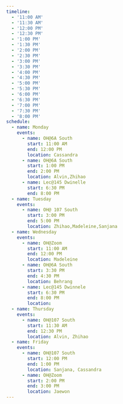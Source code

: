 ```yaml
---
timeline:
  - '11:00 AM'
  - '11:30 AM'
  - '12:00 PM'
  - '12:30 PM'
  - '1:00 PM'
  - '1:30 PM'
  - '2:00 PM'
  - '2:30 PM'
  - '3:00 PM'
  - '3:30 PM'
  - '4:00 PM'
  - '4:30 PM'
  - '5:00 PM'
  - '5:30 PM'
  - '6:00 PM'
  - '6:30 PM'
  - '7:00 PM'
  - '7:30 PM'
  - '8:00 PM'
schedule:
  - name: Monday
    events:
      - name: OH@6A South
        start: 11:00 AM
        end: 12:00 PM
        location: Cassandra
      - name: OH@6A South
        start: 1:00 PM
        end: 2:00 PM
        location: Alvin,Zhihao
      - name: Lec@145 Dwinelle
        start: 6:30 PM
        end: 8:00 PM
  - name: Tuesday
    events:
      - name: OH@ 107 South
        start: 3:00 PM
        end: 5:00 PM
        location: Zhihao,Madeleine,Sanjana
  - name: Wednesday
    events:
      - name: OH@Zoom
        start: 11:00 AM
        end: 12:00 PM
        location: Madeleine
      - name: OH@6A South
        start: 3:30 PM
        end: 4:30 PM
        location: Behrang
      - name: Lec@145 Dwinnele
        start: 6:30 PM
        end: 8:00 PM
        location:
  - name: Thursday
    events:
      - name: OH@107 South
        start: 11:30 AM
        end: 12:30 PM
        location: Alvin, Zhihao
  - name: Friday
    events:
      - name: OH@107 South
        start: 12:00 PM
        end: 1:00 PM
        location: Sanjana, Cassandra
      - name: OH@Zoom
        start: 2:00 PM
        end: 3:00 PM
        location: Jaewon
---
```

